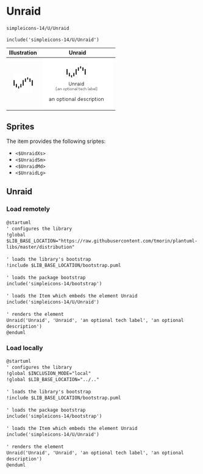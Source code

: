 # Unraid


```text
simpleicons-14/U/Unraid
```

```text
include('simpleicons-14/U/Unraid')
```



| Illustration | Unraid |
| :---: | :---: |
| ![illustration for Illustration](../../simpleicons-14/U/Unraid.png) | ![illustration for Unraid](../../simpleicons-14/U/Unraid.Local.png) |



## Sprites
The item provides the following sriptes:

- `<$UnraidXs>`
- `<$UnraidSm>`
- `<$UnraidMd>`
- `<$UnraidLg>`





## Unraid

### Load remotely
```plantuml
@startuml
' configures the library
!global $LIB_BASE_LOCATION="https://raw.githubusercontent.com/tmorin/plantuml-libs/master/distribution"

' loads the library's bootstrap
!include $LIB_BASE_LOCATION/bootstrap.puml

' loads the package bootstrap
include('simpleicons-14/bootstrap')

' loads the Item which embeds the element Unraid
include('simpleicons-14/U/Unraid')

' renders the element
Unraid('Unraid', 'Unraid', 'an optional tech label', 'an optional description')
@enduml
```

### Load locally
```plantuml
@startuml
' configures the library
!global $INCLUSION_MODE="local"
!global $LIB_BASE_LOCATION="../.."

' loads the library's bootstrap
!include $LIB_BASE_LOCATION/bootstrap.puml

' loads the package bootstrap
include('simpleicons-14/bootstrap')

' loads the Item which embeds the element Unraid
include('simpleicons-14/U/Unraid')

' renders the element
Unraid('Unraid', 'Unraid', 'an optional tech label', 'an optional description')
@enduml
```

